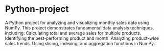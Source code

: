# Python-project 
A Python project for analyzing and visualizing monthly sales data using NumPy. This project demonstrates fundamental data analysis techniques, including:
Calculating total and average sales for multiple products.
Identifying the best-performing product and month.
Analyzing product-wise sales trends.
Using slicing, indexing, and aggregation functions in NumPy.
